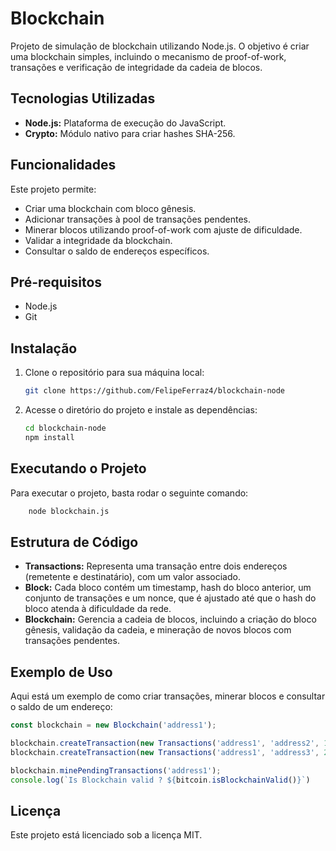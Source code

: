 # Blockchain

Projeto de simulação de blockchain utilizando Node.js. O objetivo é criar uma blockchain simples, incluindo o mecanismo de proof-of-work, transações e verificação de integridade da cadeia de blocos.

## Tecnologias Utilizadas

- **Node.js:** Plataforma de execução do JavaScript.
- **Crypto:** Módulo nativo para criar hashes SHA-256.

## Funcionalidades

Este projeto permite:
- Criar uma blockchain com bloco gênesis.
- Adicionar transações à pool de transações pendentes.
- Minerar blocos utilizando proof-of-work com ajuste de dificuldade.
- Validar a integridade da blockchain.
- Consultar o saldo de endereços específicos.

## Pré-requisitos

- Node.js
- Git

## Instalação

1. Clone o repositório para sua máquina local:
    ```bash
    git clone https://github.com/FelipeFerraz4/blockchain-node
    ```
2. Acesse o diretório do projeto e instale as dependências:
    ```bash
    cd blockchain-node
    npm install
    ```
## Executando o Projeto

Para executar o projeto, basta rodar o seguinte comando:
```bash
    node blockchain.js
```

## Estrutura de Código

- **Transactions:** Representa uma transação entre dois endereços (remetente e destinatário), com um valor associado.
- **Block:** Cada bloco contém um timestamp, hash do bloco anterior, um conjunto de transações e um nonce, que é ajustado até que o hash do bloco atenda à dificuldade da rede.
- **Blockchain:** Gerencia a cadeia de blocos, incluindo a criação do bloco gênesis, validação da cadeia, e mineração de novos blocos com transações pendentes.

## Exemplo de Uso

Aqui está um exemplo de como criar transações, minerar blocos e consultar o saldo de um endereço:

```javascript
const blockchain = new Blockchain('address1');

blockchain.createTransaction(new Transactions('address1', 'address2', 10));
blockchain.createTransaction(new Transactions('address1', 'address3', 20));

blockchain.minePendingTransactions('address1');
console.log(`Is Blockchain valid ? ${bitcoin.isBlockchainValid()}`)
```

## Licença

Este projeto está licenciado sob a licença MIT.